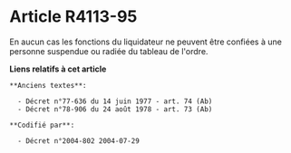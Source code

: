 # Article R4113-95

En aucun cas les fonctions du liquidateur ne peuvent être confiées à une personne suspendue ou radiée du tableau de l'ordre.

**Liens relatifs à cet article**

	**Anciens textes**:

	  - Décret n°77-636 du 14 juin 1977 - art. 74 (Ab)
	  - Décret n°78-906 du 24 août 1978 - art. 73 (Ab)

	**Codifié par**:

	  - Décret n°2004-802 2004-07-29
